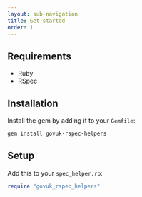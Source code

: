 ```yaml
---
layout: sub-navigation
title: Get started
order: 1
---
```


## Requirements

* Ruby
* RSpec

## Installation

Install the gem by adding it to your `Gemfile`:

```bash
gem install govuk-rspec-helpers
```

## Setup

Add this to your `spec_helper.rb`:

```ruby
require "govuk_rspec_helpers"
```
